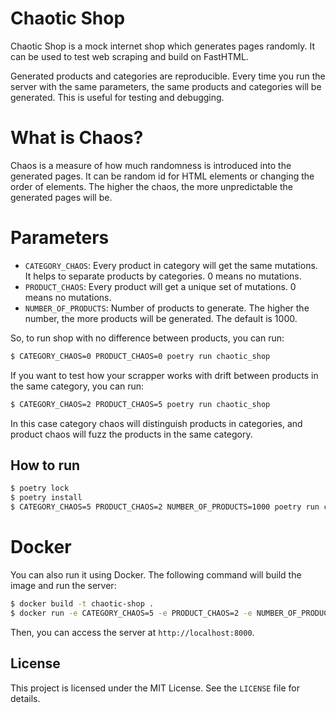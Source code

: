 # Chaotic Shop

Chaotic Shop is a mock internet shop which generates pages randomly. It can be used to test web
scraping and build on FastHTML.

Generated products and categories are reproducible. Every time you run the server with the same
parameters, the same products and categories will be generated. This is useful for testing and
debugging.

# What is Chaos?

Chaos is a measure of how much randomness is introduced into the generated pages. It can be random
id for HTML elements or changing the order of elements. The higher the chaos, the more
unpredictable the generated pages will be.

# Parameters

- `CATEGORY_CHAOS`: Every product in category will get the same mutations. It helps to separate
products by categories. 0 means no mutations.
- `PRODUCT_CHAOS`: Every product will get a unique set of mutations. 0 means no mutations.
- `NUMBER_OF_PRODUCTS`: Number of products to generate. The higher the number, the more products
will be generated. The default is 1000.

So, to run shop with no difference between products, you can run:

```sh
$ CATEGORY_CHAOS=0 PRODUCT_CHAOS=0 poetry run chaotic_shop
```

If you want to test how your scrapper works with drift between products in the same category, you
can run:

```sh
$ CATEGORY_CHAOS=2 PRODUCT_CHAOS=5 poetry run chaotic_shop
```

In this case category chaos will distinguish products in categories, and product chaos will
fuzz the products in the same category.

## How to run

```sh
$ poetry lock
$ poetry install
$ CATEGORY_CHAOS=5 PRODUCT_CHAOS=2 NUMBER_OF_PRODUCTS=1000 poetry run chaotic_shop
```

# Docker
You can also run it using Docker. The following command will build the image and run the server:

```sh
$ docker build -t chaotic-shop .
$ docker run -e CATEGORY_CHAOS=5 -e PRODUCT_CHAOS=2 -e NUMBER_OF_PRODUCTS=1000 -p 8000:5001 chaotic-shop
```

Then, you can access the server at `http://localhost:8000`.


## License

This project is licensed under the MIT License. See the `LICENSE` file for details.
